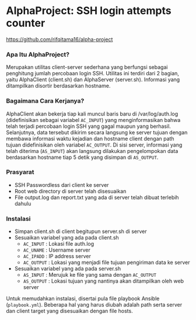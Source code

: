 AlphaProject: SSH login attempts counter
========================================
https://github.com/rifqitama16/alpha-project

### Apa Itu AlphaProject?
Merupakan utilitas client-server sederhana yang berfungsi sebagai penghitung jumlah percobaan login SSH. Utilitas ini terdiri dari 2 bagian, yaitu AlphaClient (client.sh) dan AlphaServer (server.sh). Informasi yang ditampilkan disortir berdasarkan hostname.

### Bagaimana Cara Kerjanya?
AlphaClient akan bekerja tiap kali muncul baris baru di /var/log/auth.log (didefinisikan sebagai variabel `AC_INPUT`) yang menginformasikan bahwa telah terjadi percobaan login SSH yang gagal maupun yang berhasil. Selanjutnya, data tersebut dikirim secara langsung ke server tujuan dengan membawa informasi waktu kejadian dan hostname client dengan path tujuan didefinisikan oleh variabel `AC_OUTPUT`. Di sisi server, informasi yang telah diterima (`AS_INPUT`) akan langsung dilakukan pengelompokan data berdasarkan hostname tiap 5 detik yang disimpan di `AS_OUTPUT`.

### Prasyarat
* SSH Passwordless dari client ke server
* Root web directory di server telah disesuaikan
* File output.log dan report.txt yang ada di server telah dibuat terlebih dahulu

### Instalasi
* Simpan client.sh di client begitupun server.sh di server
* Sesuaikan variabel yang ada pada client.sh
  * `AC_INPUT` : Lokasi file auth.log
  * `AC_UNAME` : Username server
  * `AC_IPADD` : IP address server
  * `AC_OUTPUT` : Lokasi yang menjadi file tujuan pengiriman data ke server
* Sesuaikan variabel yang ada pada server.sh
  * `AS_INPUT` : Merujuk ke file yang sama dengan `AC_OUTPUT`
  * `AS_OUTPUT` : Lokasi tujuan yang nantinya akan ditampilkan oleh web server
  
Untuk memudahkan instalasi, disertai pula file playbook Ansible (`playbook.yml`). Beberapa hal yang harus diubah adalah path serta server dan client target yang disesuaikan dengan file hosts.
